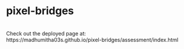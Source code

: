 # pixel-bridges
<br/>
Check out the deployed page at:
<br/>
https://madhumitha03s.github.io/pixel-bridges/assessment/index.html
